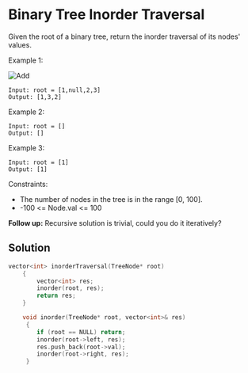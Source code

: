 # Binary Tree Inorder Traversal

Given the root of a binary tree, return the inorder traversal of its nodes' values.

 

Example 1:

![Add](https://assets.leetcode.com/uploads/2020/09/15/inorder_1.jpg)
```
Input: root = [1,null,2,3]
Output: [1,3,2]
```
Example 2:
```
Input: root = []
Output: []
```
Example 3:
```
Input: root = [1]
Output: [1]
```

Constraints:

- The number of nodes in the tree is in the range [0, 100].
- -100 <= Node.val <= 100
 

**Follow up:** Recursive solution is trivial, could you do it iteratively?

## Solution

```c++
vector<int> inorderTraversal(TreeNode* root) 
    {
        vector<int> res;  
        inorder(root, res);
        return res;
    }

    void inorder(TreeNode* root, vector<int>& res)
     {
        if (root == NULL) return;  
        inorder(root->left, res); 
        res.push_back(root->val); 
        inorder(root->right, res); 
     }
```